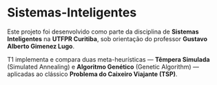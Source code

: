 # Sistemas-Inteligentes

Este projeto foi desenvolvido como parte da disciplina de **Sistemas Inteligentes** na **UTFPR Curitiba**, sob orientação do professor **Gustavo Alberto Gimenez Lugo**.

T1 implementa e compara duas meta-heurísticas — **Têmpera Simulada** (Simulated Annealing) e **Algoritmo Genético** (Genetic Algorithm) — aplicadas ao clássico **Problema do Caixeiro Viajante (TSP)**.
